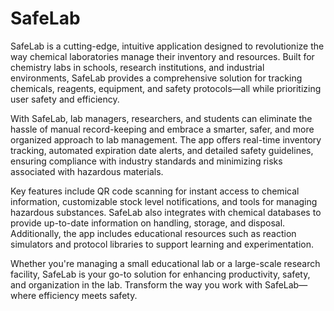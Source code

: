 # SafeLab
SafeLab is a cutting-edge, intuitive application designed to revolutionize the way chemical laboratories manage their inventory and resources. Built for chemistry labs in schools, research institutions, and industrial environments, SafeLab provides a comprehensive solution for tracking chemicals, reagents, equipment, and safety protocols—all while prioritizing user safety and efficiency.

With SafeLab, lab managers, researchers, and students can eliminate the hassle of manual record-keeping and embrace a smarter, safer, and more organized approach to lab management. The app offers real-time inventory tracking, automated expiration date alerts, and detailed safety guidelines, ensuring compliance with industry standards and minimizing risks associated with hazardous materials.

Key features include QR code scanning for instant access to chemical information, customizable stock level notifications, and tools for managing hazardous substances. SafeLab also integrates with chemical databases to provide up-to-date information on handling, storage, and disposal. Additionally, the app includes educational resources such as reaction simulators and protocol libraries to support learning and experimentation.

Whether you're managing a small educational lab or a large-scale research facility, SafeLab is your go-to solution for enhancing productivity, safety, and organization in the lab. Transform the way you work with SafeLab—where efficiency meets safety.
